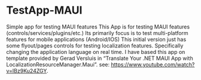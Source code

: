 # TestApp-MAUI
Simple app for testing MAUI features
This App is for testing MAUI features (controls/services/plugins/etc.)
Its primarily focus is to test multi-platform features for mobile applications (Android/IOS)
This initial version just has some flyout/pages controls for testing localization features.
Specifically changing the application language on real time.
I have based this app on template provided by Gerad Versluis in “Translate Your .NET MAUI App with LocalizationResourceManager.Maui”.
see: https://www.youtube.com/watch?v=IBz9Ku24ZGY.
